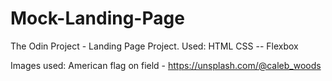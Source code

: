 # Mock-Landing-Page
The Odin Project - Landing Page Project.
Used:
HTML
CSS -- Flexbox
 
Images used: 
American flag on field - https://unsplash.com/@caleb_woods
